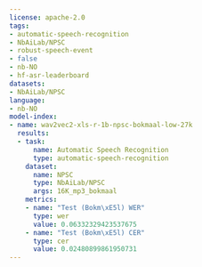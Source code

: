 ```yaml
---
license: apache-2.0
tags:
- automatic-speech-recognition
- NbAiLab/NPSC
- robust-speech-event
- false
- nb-NO
- hf-asr-leaderboard
datasets:
- NbAiLab/NPSC
language:
- nb-NO
model-index:
- name: wav2vec2-xls-r-1b-npsc-bokmaal-low-27k
  results:
  - task:
      name: Automatic Speech Recognition
      type: automatic-speech-recognition
    dataset:
      name: NPSC
      type: NbAiLab/NPSC
      args: 16K_mp3_bokmaal
    metrics:
    - name: "Test (Bokm\xE5l) WER"
      type: wer
      value: 0.06332329423537675
    - name: "Test (Bokm\xE5l) CER"
      type: cer
      value: 0.02480899861950731
---
```


